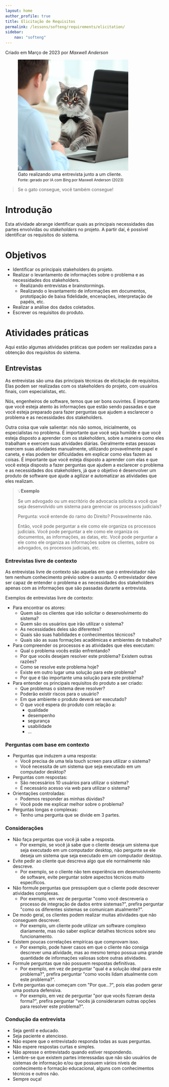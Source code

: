 ```yaml
---
layout: home
author_profile: true
title: Elicitação de Requisitos
permalink: /lessons/softeng/requirements/elicitation/
sidebar:
    nav: "softeng"
---
```

Criado em Março de 2023 por *Maxwell Anderson*

<figure>
    <img src="../../../../assets/images/gpt/cat_conducting_interview1.jpg" width="350" alt="Gato realizando uma entrevista junto a um cliente. Prompt: create a image of a software engineer cat conducting an interview with a client">
    <figcaption>Gato realizando uma entrevista junto a um cliente.</figcaption>
    <small>Fonte: gerado por IA com Bing por Maxwell Anderson (2023)</small>
</figure>

> Se o gato consegue, você também consegue!

# Introdução

Esta atividade abrange identificar quais as principais necessidades das partes envolvidas ou *stakeholders* no projeto. A partir daí, é possível identificar os requisitos do sistema.

# Objetivos

- Identificar os principais stakeholders do projeto.
- Realizar o levantamento de informações sobre o problema e as necessidades dos stakeholders.
  - Realizando entrevistas e brainstormings.
  - Realizando o levantamento de informações em documentos, prototipação de baixa fidelidade, encenações, interpretação de papéis, etc.
- Realizar a análise dos dados coletados.
- Escrever os requisitos do produto.

# Atividades práticas

Aqui estão algumas atividades práticas que podem ser realizadas para a obtenção dos requisitos do sistema.

## Entrevistas

As entrevistas são uma das principais técnicas de elicitação de requisitos. Elas podem ser realizadas com os stakeholders do projeto, com usuários finais, com especialistas, etc.

Nós, engenheiros de software, temos que ser bons ouvintes. É importante que você esteja atento às informações que estão sendo passadas e que você esteja preparado para fazer perguntas que ajudem a esclarecer o problema e as necessidades dos stakeholders.

Outra coisa que vale salientar: nós não somos, inicialmente, os especialistas no problema. É importante que você seja humilde e que você esteja disposto a aprender com os stakeholders, sobre a maneira como eles trabalham e exercem suas atividades diárias. Geralmente estas pessoas exercem suas atividades manualmente, utilizando provavelmente papel e caneta, e elas podem ter dificuldades em explicar como elas fazem as coisas. É importante que você esteja disposto a aprender com elas e que você esteja disposto a fazer perguntas que ajudem a esclarecer o problema e as necessidades dos stakeholders, já que o objetivo é desenvolver um produto de software que ajude a agilizar e automatizar as atividades que eles realizam.

> 💡**Exemplo**
>
> Se um advogado ou um escritório de advocacia solicita a você que seja desenvolvido um sistema para gerenciar os processos judiciais?
>
> Pergunta: você entende do ramo do Direito? Provavelmente não.
>
> Então, você pode perguntar a ele como ele organiza os processos judiciais. Você pode perguntar a ele como ele organiza os documentos, as informações, as datas, etc. Você pode perguntar a ele como ele organiza as informações sobre os clientes, sobre os advogados, os processos judiciais, etc.

### Entrevistas livre de contexto

As entrevistas livre de contexto são aquelas em que o entrevistador não tem nenhum conhecimento prévio sobre o assunto. O entrevistador deve ser capaz de entender o problema e as necessidades dos stakeholders apenas com as informações que são passadas durante a entrevista.

Exemplos de entrevistas livre de contexto:

- Para encontrar os atores:
  - Quem são os clientes que irão solicitar o desenvolvimento do sistema?
  - Quem são os usuários que irão utilizar o sistema?
  - As necessidades deles são diferentes?
  - Quais são suas habilidades e conhecimentos técnicos?
  - Quais são as suas formações acadêmicas e ambientes de trabalho?
- Para compreender os processos e as atividades que eles executam:
  - Qual o problema vocês estão enfrentando?
  - Por que vocês desejam resolver este problema? Existem outras razões?
  - Como se resolve este problema hoje?
  - Existe em outro lugar uma solução para este problema?
  - Por que é tão importante uma solução para este problema?
- Para entender os principais requisitos do produto a ser criado:
  - Que problemas o sistema deve resolver?
  - Poderão existir riscos para o usuário?
  - Em que ambiente o produto deverá ser executado?
  - O que você espera do produto com relação a:
    - qualidade
    - desempenho
    - segurança
    - usabilidade
    - ...

### Perguntas com base em contexto

- Perguntas que induzem a uma resposta:
  - Você precisa de uma tela touch screen para utilizar o sistema?
  - Você necessita de um sistema que seja executado em um computador desktop?
- Perguntas com respostas:
  - São necessários 10 usuários para utilizar o sistema?
  - É necessário acesso via web para utilizar o sistema?
- Orientações controladas:
  - Podemos responder as minhas dúvidas?
  - Você pode me explicar melhor sobre o problema?
- Perguntas longas e complexas:
  - Tenho uma pergunta que se divide em 3 partes.

### Considerações

- Não faça perguntas que você já sabe a resposta.
  - Por exemplo, se você já sabe que o cliente deseja um sistema que seja executado em um computador desktop, não pergunte se ele deseja um sistema que seja executado em um computador desktop.
- Evite pedir ao cliente que descreva algo que ele normalmente não descreve.
  - Por exemplo, se o cliente não tem experiência em desenvolvimento de software, evite perguntar sobre aspectos técnicos muito específicos.
- Não formule perguntas que pressupõem que o cliente pode descrever atividades complexas.
  - Por exemplo, em vez de perguntar "como você descreveria o processo de integração de dados entre sistemas?", prefira perguntar "como os diferentes sistemas se comunicam atualmente?".
- De modo geral, os clientes podem realizar muitas atividades que não conseguem descrever.
  - Por exemplo, um cliente pode utilizar um software complexo diariamente, mas não saber explicar detalhes técnicos sobre seu funcionamento.
- Existem poucas correlações empíricas que comprovam isso.
  - Por exemplo, pode haver casos em que o cliente não consiga descrever uma atividade, mas ao mesmo tempo possua uma grande quantidade de informações valiosas sobre outras atividades.
- Formule perguntas que não possuem respostas definitivas.
  - Por exemplo, em vez de perguntar "qual é a solução ideal para este problema?", prefira perguntar "como vocês lidam atualmente com este problema?".
- Evite perguntas que começam com "Por que...?", pois elas podem gerar uma postura defensiva.
  - Por exemplo, em vez de perguntar "por que vocês fizeram desta forma?", prefira perguntar "vocês já consideraram outras opções para resolver este problema?".

### Condução da entrevista

- Seja gentil e educado.
- Seja paciente e atencioso.
- Não espere que o entrevistado responda todas as suas perguntas.
- Não espere respostas curtas e simples.
- Não apresse o entrevistado quando estiver respondendo.
- Lembre-se que existem partes interessadas que não são usuários de sistemas de informação e/ou que possuem vários níveis de conhecimento e formação educacional, alguns com conhecimentos técnicos e outros não.
- Sempre ouça!

